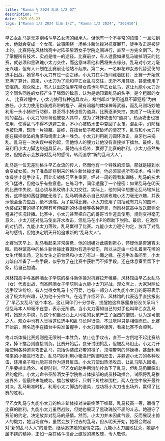```yaml
---
title: "Ranma ½ 2024 乱马 1/2 07"
description: ""
date: 2025-03-23
tags: ["Ranma 1/2 2024 乱马 1/2", "Ranma 1/2 2024", "202410"]
---
```


早乙女乱马是无差别格斗早乙女流的继承人，但他有一个不寻常的烦恼：一旦沾到水，他就会变成一个女孩。故事围绕一场格斗新体操对抗赛展开，徒手攻击是被禁止的，比赛将在风林馆高中对阵圣醉酒女子学院之间进行，直至一方完全倒下。为了掌握所有技术，实战是唯一的途径。比赛前夕，有人透露如果乱马输掉明天的比赛，就必须和黑玫瑰小太刀交往，而这意味着他和茜将失去缘分。乱马对小太刀毫无兴趣，但有人计划在比赛前让他站不起来。第二天，一名麻花辫女孩代替受伤的选手出战，她曾与小太刀有过一面之缘。小太刀在手指间藏着图钉，比赛一开始就充满了算计。原来，小太刀为了能和早乙女乱马交往，无所不用其极，甚至使用了安眠药。观众席上，有人认出这位麻花辫女孩也叫早乙女乱马，这让九能小太刀对这个同名同姓的女孩产生了强烈的敌意，认为是她顶着乱马的名字，是个粗鄙的女人。 比赛过程中，小太刀使用各种道具攻击，裁判却以“使用道具不算犯规”为由放任。小太刀使用伪装成彩带的棍子、藏有暗器的体操棒等武器，而乱马则巧妙地利用一头小猪进行防御，甚至将小猪也视为道具。比赛逐渐失控，变成了一场无规则的混战。小太刀的哥哥也被卷入其中，成为了妹妹攻击的“道具”。热汤攻击也被使用，使得乱马不得不退避三舍，不小心被热水击中变回了女孩。混乱中，消防栓也被启用，现场一片狼藉。最终，在擂台垫子都被破坏的情况下，乱马和小太刀只能在摇摇欲坠的角落和绳索上决一胜负。小太刀利用剃刀圆环攻击，良牙也来捣乱。乱马在一次失误中被钓起，但他惊人的腰力让他没有直接掉下擂台。最终，乱马利用小太刀脚边的道具反击，将她击出场外，赢得了比赛的胜利。小太刀虽然失败，但她表示会放弃对乱马的感情，转而追求“新的乱马大人”。

乱马是一位无差别格斗早乙女流的传人，然而他有一个特殊的烦恼，那就是碰到水会变成女孩。为了准备即将到来的格斗新体操比赛，他必须掌握所有技术。格斗新体操禁止徒手攻击，因此实战练习至关重要。经过一周的观看和训练，乱马的技术突飞猛进，但他似乎有些疲惫。在练习中，同伴透露了一个秘密：如果乱马在明天的比赛中失败，就必须与黑玫瑰小太刀交往，实际上，他的同伴想要让乱马输掉比赛，这样他和茜就彻底无缘了。乱马明确表示自己对黑玫瑰小太刀毫无兴趣，并表示他会全力应战，绝不退缩。为了赢得比赛，小太刀使用了包括藏有刀片的圆环、伪装成彩带的棍子和带有可伸缩刺的体操棒等各种道具，而风林馆高中放送部则全程进行实况转播。比赛中，小太刀甚至把自己的哥哥当作道具使用，规则变得毫无意义。小太刀还对乱马使出开水攻击，但乱马在小P的帮助下脱险。最后，在激烈的对抗后，九能小太刀落败，乱马赢得了比赛。九能小太刀遵守约定，放弃了对乱马的感情，但她决定明天开始追求新的“乱马大人”。

比赛当天早上，乱马看起来非常疲惫，他的姐姐对此感到担心，怀疑他是否通宵未眠。风林馆高中的格斗新体操比赛因为有选手受伤，所以决定由一位扎着麻花辫的女生代替出场，这位女生之前曾经和小太刀有过一面之缘。在选手准备间里，小太刀暗自准备了一些手段，似乎为了在比赛中获胜而不择手段，还在休息室里留下字条，给自己加油。

风林馆高中与圣醉酒女子学院的格斗新体操对抗赛拉开帷幕，风林馆由早乙女乱马（女）代表出战，而圣醉酒女子学院则由九能小太刀迎战。观众席上，大家对两位选手议论纷纷，有人觉得女乱马十分可爱，也有一部分人对九能小太刀的哥哥表示出了极大的兴趣，认为他十分帅气。在选手介绍环节，风林馆的代表选手直接报出了“早乙女乱马”这个本名，这让同伴们十分惊讶，提醒她这样暴露身份没关系吗？但乱马本人却毫不在意，表示无所谓。当小太刀得知自己的对手也叫早乙女乱马时，她怒火中烧，对这个和自己心上人同名的女孩产生了强烈的憎恨，认为是可恨之人。观众中也有人觉得这位选手和乱马长得很像，不过觉得只是相像而已。比赛开始前，两名选手在擂台中央准备握手，小太刀眼神凌厉，看来比赛不会顺利。

格斗新体操比赛规则是无限制一本胜负，禁止徒手攻击，直至一方倒地不起比赛结束，掉下擂台则直接判负。比赛开始后，良牙试图捣乱，但被乱马阻止。小太刀开始使用各种道具攻击乱马，包括伪装成彩带的棍子，顶端带刺的体操棒，甚至利用带来的小猪进行攻击。乱马巧妙利用小猪进行防御和反击，并躲避小太刀的各种攻击，还用桌子和九能哥哥作为道具反击。小太刀使出热汤攻击，让乱马陷入困境，几乎要掉出场外。关键时刻，早乙女的助手用消防栓救下了乱马，但乱马仍面临出界的危险。小太刀命令圣醉酒女子学院格斗体操部的成员移动擂台，试图将乱马推出界外，但最终未能成功。擂台被破坏，只剩下角柱和围栏，两人在空中展开最终对决。乱马瞅准时机，利用小太刀脚边的道具，成功将小太刀击出场外，赢得了比赛的胜利。

早乙女乱马与九能小太刀的格斗新体操对决最终落下帷幕，乱马技高一筹，赢得了比赛的胜利。九能小太刀虽然战败，但她也展现了黑玫瑰般不屈的斗志。她遵守了赛前的约定，决定放弃对乱马的感情。然而，小太刀并未因此气馁，反而展现出惊人的毅力，她当场宣布，虽然会放下过去的乱马，但从明天开始，她将会燃起对“新的乱马大人”的爱恋，继续追求她的爱情之路。九能小太刀虽败犹荣，她那不屈不挠的精神，正如一朵在格斗擂台上绽放的黑玫瑰，令人敬佩。